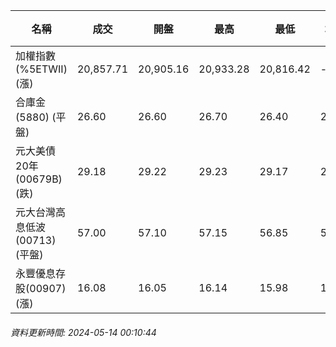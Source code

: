 | 名稱 | 成交 | 開盤 | 最高 | 最低 | 均價 | 成交金額(億) | 昨收 | 漲跌幅 | 漲跌 | 總量 | 昨量 | 振幅 |
| -------- | -------- | -------- | -------- |-------- | -------- | -------- |-------- |-------- |-------- | -------- | -------- |-------- |
|加權指數(%5ETWII) (漲)|20,857.71|20,905.16|20,933.28|20,816.42|-|4,271.11|20,708.84|0.72%|148.87|8,955,747|0|0.56%|
|合庫金(5880) (平盤)|26.60|26.60|26.70|26.40|26.58|2.39|26.60|0.00%|0.00|8,978|8,391|1.13%|
|元大美債20年(00679B) (跌)|29.18|29.22|29.23|29.17|29.19|12.85|29.31|0.44%|0.13|44,032|32,353|0.20%|
|元大台灣高息低波(00713) (平盤)|57.00|57.10|57.15|56.85|57.04|2.64|57.00|0.00%|0.00|4,628|3,968|0.53%|
|永豐優息存股(00907) (漲)|16.08|16.05|16.14|15.98|16.08|0.884|15.88|1.26%|0.20|5,497|6,111|1.01%|
###### 資料更新時間: 2024-05-14 00:10:44